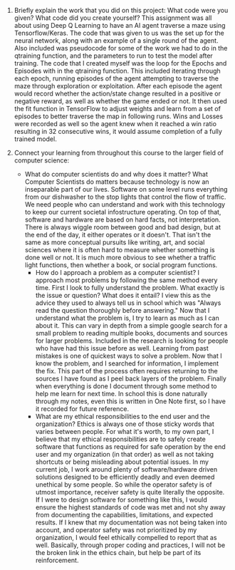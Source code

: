 1. Briefly explain the work that you did on this project: What code were you given? What code did you create yourself?
	This assignment was all about using Deep Q Learning to have an AI agent traverse a maze using Tensorflow/Keras. The code that was given to us was the set up for the neural network, along with an example of a single round of the agent. Also included was pseudocode for some of the work we had to do in the qtraining function, and the parameters to run to test the model after training. The code that I created myself was the loop for the Epochs and Episodes with in the qtraining function. This included iterating through each epoch, running episodes of the agent attempting to traverse the maze through exploration or exploitation. After each episode the agent would record whether the action/state change resulted in a positive or negative reward, as well as whether the game ended or not. It then used the fit function in TensorFlow to adjust weights and learn from a set of episodes to better traverse the map in following runs. Wins and Losses were recorded as well so the agent knew when it reached a win ratio resulting in 32 consecutive wins, it would assume completion of a fully trained model.
	
2. Connect your learning from throughout this course to the larger field of computer science:
   - What do computer scientists do and why does it matter?
		What Computer Scientists do matters because technology is now an inseparable part of our lives. Software on some level runs everything from our dishwasher to the stop lights that control the flow of traffic. We need people who can understand and work with this technology to keep our current societal infostructure operating. On top of that, software and hardware are based on hard facts, not interpretation. There is always wiggle room between good and bad design, but at the end of the day, it either operates or it doesn't. That isn't the same as more conceptual pursuits like writing, art, and social sciences where it is often hard to measure whether something is done well or not. It is much more obvious to see whether a traffic light functions, then whether a book, or social program functions.
	 - How do I approach a problem as a computer scientist?
		I approach most problems by following the same method every time. First I look to fully understand the problem. What exactly is the issue or question? What does it entail? I view this as the advice they used to always tell us in school which was "Always read the question thoroughly before answering." Now that I understand what the problem is, I try to learn as much as I can about it. This can vary in depth from a simple google search for a small problem to reading multiple books, documents and sources for larger problems. Included in the research is looking for people who have had this issue before as well. Learning from past mistakes is one of quickest ways to solve a problem. Now that I know the problem, and I searched for information, I implement the fix. This part of the process often requires returning to the sources I have found as I peel back layers of the problem. Finally when everything is done I document through some method to help me learn for next time. In school this is done naturally through my notes, even this is written in One Note first, so I have it recorded for future reference.
	 - What are my ethical responsibilities to the end user and the organization?
		Ethics is always one of those sticky words that varies between people. For what it's worth, to my own part, I believe that my ethical responsibilities are to safely create software that functions as required for safe operation by the end user and my organization (in that order) as well as not taking shortcuts or being misleading about potential issues. In my current job, I work around plenty of software/hardware driven solutions designed to be efficiently deadly and even deemed unethical by some people. So while the operator safety is of utmost importance, receiver safety is quite literally the opposite. If I were to design software for something like this, I would ensure the highest standards of code was met and not shy away from documenting the capabilities, limitations, and expected results. If I knew that my documentation was not being taken into account, and operator safety was not prioritized by my organization, I would feel ethically compelled to report that as well. Basically, through proper coding and practices, I will not be the broken link in the ethics chain, but help be part of its reinforcement. 

